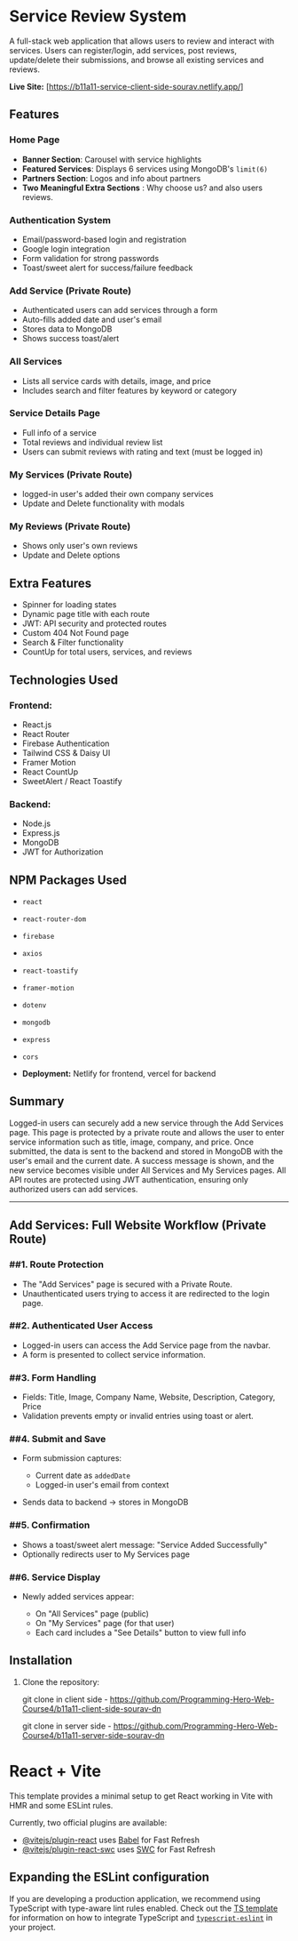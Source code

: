 # Service Review System

A full-stack web application that allows users to review and interact with services. 
Users can register/login, add services, post reviews, update/delete their submissions, and browse all existing services and reviews.

**Live Site:** [https://b11a11-service-client-side-sourav.netlify.app/]

## Features

### Home Page

* **Banner Section**: Carousel with service highlights
* **Featured Services**: Displays 6 services using MongoDB's `limit(6)`
* **Partners Section**: Logos and info about partners
* **Two Meaningful Extra Sections** : Why choose us? and also users reviews.

### Authentication System

* Email/password-based login and registration
* Google login integration
* Form validation for strong passwords
* Toast/sweet alert for success/failure feedback

### Add Service (Private Route)

* Authenticated users can add services through a form
* Auto-fills added date and user's email
* Stores data to MongoDB
* Shows success toast/alert

### All Services

* Lists all service cards with details, image, and price
* Includes search and filter features by keyword or category

### Service Details Page

* Full info of a service
* Total reviews and individual review list
* Users can submit reviews with rating and text (must be logged in)

### My Services (Private Route)
* logged-in user's added their own company services
* Update and Delete functionality with modals

### My Reviews (Private Route)

* Shows only user's own reviews
* Update and Delete options

## Extra Features

* Spinner for loading states
* Dynamic page title with each route
* JWT: API security and protected routes
* Custom 404 Not Found page
* Search & Filter functionality
* CountUp for total users, services, and reviews

## Technologies Used

### Frontend:

* React.js
* React Router
* Firebase Authentication
* Tailwind CSS & Daisy UI
* Framer Motion
* React CountUp
* SweetAlert / React Toastify

### Backend:

* Node.js
* Express.js
* MongoDB
* JWT for Authorization

## NPM Packages Used
- `react`
- `react-router-dom`
- `firebase`
- `axios`
- `react-toastify`
- `framer-motion`
- `dotenv`
- `mongodb`
- `express`
- `cors`

- **Deployment:** Netlify for frontend, vercel for backend

## Summary

Logged-in users can securely add a new service through the Add Services page. This page is protected by a private route and allows the user to enter service information such as title, image, company, and price. Once submitted, 
the data is sent to the backend and stored in MongoDB with the user's email and the current date. A success message is shown, and the new service becomes visible under All Services and My Services pages. 
All API routes are protected using JWT authentication, ensuring only authorized users can add services.

---

## Add Services: Full Website Workflow (Private Route)

### ##1. Route Protection

* The "Add Services" page is secured with a Private Route.
* Unauthenticated users trying to access it are redirected to the login page.

### ##2. Authenticated User Access

* Logged-in users can access the Add Service page from the navbar.
* A form is presented to collect service information.

### ##3. Form Handling

* Fields: Title, Image, Company Name, Website, Description, Category, Price
* Validation prevents empty or invalid entries using toast or alert.

### ##4. Submit and Save

* Form submission captures:

  * Current date as `addedDate`
  * Logged-in user's email from context
* Sends data to backend → stores in MongoDB

### ##5. Confirmation

* Shows a toast/sweet alert message: "Service Added Successfully"
* Optionally redirects user to My Services page

### ##6. Service Display

* Newly added services appear:

  * On "All Services" page (public)
  * On "My Services" page (for that user)
  * Each card includes a "See Details" button to view full info


## Installation
1. Clone the repository: 

   git clone in client side - https://github.com/Programming-Hero-Web-Course4/b11a11-client-side-sourav-dn
   
   git clone in server side - https://github.com/Programming-Hero-Web-Course4/b11a11-server-side-sourav-dn



















# React + Vite

This template provides a minimal setup to get React working in Vite with HMR and some ESLint rules.

Currently, two official plugins are available:

- [@vitejs/plugin-react](https://github.com/vitejs/vite-plugin-react/blob/main/packages/plugin-react) uses [Babel](https://babeljs.io/) for Fast Refresh
- [@vitejs/plugin-react-swc](https://github.com/vitejs/vite-plugin-react/blob/main/packages/plugin-react-swc) uses [SWC](https://swc.rs/) for Fast Refresh

## Expanding the ESLint configuration

If you are developing a production application, we recommend using TypeScript with type-aware lint rules enabled. Check out the [TS template](https://github.com/vitejs/vite/tree/main/packages/create-vite/template-react-ts) for information on how to integrate TypeScript and [`typescript-eslint`](https://typescript-eslint.io) in your project.
